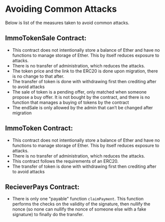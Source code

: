 # Avoiding Common Attacks

Below is list of the measures taken to avoid common attacks.

## ImmoTokenSale Contract:

- This contract does not intentionally store a balance of Ether and have no functions to manage storage of Ether. This by itself reduces exposure to attacks.
- There is no transfer of administration, which reduces the attacks.
- The token price and the link to the ERC20 is done upon migration, there is no change to that after.
- The transfer of token is done with withdrawing first then crediting after to avoid attacks
- The sale of token is a pending offer, only matched when someone propose a buy offer. It is not bought by the contract, and there is no function that manages a buying of tokens by the contract
- The endSale is only allowed by the admin that can’t be changed after migration

## ImmoToken Contract:

- This contract does not intentionally store a balance of Ether and have no functions to manage storage of Ether. This by itself reduces exposure to attacks.
- There is no transfer of administration, which reduces the attacks.
- This contract follows the requirements of an ERC20.
- The transfer of token is done with withdrawing first then crediting after to avoid attacks

## RecieverPays Contract:

- There is only one "payable" function `claimPayment`. This function performs the checks on the validity of the signature, then nullify the nonce (so none can nullify the nonce of someone else with a fake signature) to finally do the transfer.
